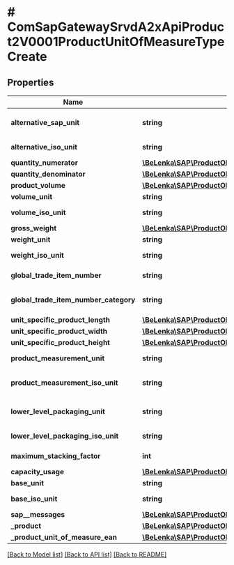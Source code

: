 # # ComSapGatewaySrvdA2xApiProduct2V0001ProductUnitOfMeasureTypeCreate

## Properties

Name | Type | Description | Notes
------------ | ------------- | ------------- | -------------
**alternative_sap_unit** | **string** | Base Unit of Measure - No Conversion Routine | [optional]
**alternative_iso_unit** | **string** | Base unit of measure in ISO code | [optional]
**quantity_numerator** | [**\BeLenka\SAP\ProductODV4\Model\UnitsQuantityBaseUnitOfMeasure**](UnitsQuantityBaseUnitOfMeasure.md) |  | [optional]
**quantity_denominator** | [**\BeLenka\SAP\ProductODV4\Model\UnitsQuantityAltUnitOfMeasure**](UnitsQuantityAltUnitOfMeasure.md) |  | [optional]
**product_volume** | [**\BeLenka\SAP\ProductODV4\Model\Volume**](Volume.md) |  | [optional]
**volume_unit** | **string** |  | [optional]
**volume_iso_unit** | **string** | Volume unit in ISO code | [optional]
**gross_weight** | [**\BeLenka\SAP\ProductODV4\Model\GrossWeight**](GrossWeight.md) |  | [optional]
**weight_unit** | **string** |  | [optional]
**weight_iso_unit** | **string** | Unit of weight in ISO code | [optional]
**global_trade_item_number** | **string** | International Article Number (EAN/UPC) | [optional]
**global_trade_item_number_category** | **string** | Category of Global Trade Item Number (GTIN) | [optional]
**unit_specific_product_length** | [**\BeLenka\SAP\ProductODV4\Model\Length**](Length.md) |  | [optional]
**unit_specific_product_width** | [**\BeLenka\SAP\ProductODV4\Model\Width**](Width.md) |  | [optional]
**unit_specific_product_height** | [**\BeLenka\SAP\ProductODV4\Model\Height**](Height.md) |  | [optional]
**product_measurement_unit** | **string** | Unit of Dimension for Length/Width/Height | [optional]
**product_measurement_iso_unit** | **string** | Unit for length/breadth/height in ISO code | [optional]
**lower_level_packaging_unit** | **string** | Base Unit of Measure - No Conversion Routine | [optional]
**lower_level_packaging_iso_unit** | **string** | Lower-Level Unit of Measure in ISO Code | [optional]
**maximum_stacking_factor** | **int** | Maximum Stacking Factor | [optional]
**capacity_usage** | [**\BeLenka\SAP\ProductODV4\Model\CapacityUsage**](CapacityUsage.md) |  | [optional]
**base_unit** | **string** |  | [optional]
**base_iso_unit** | **string** | Base unit of measure in ISO code | [optional]
**sap__messages** | [**\BeLenka\SAP\ProductODV4\Model\ComSapGatewaySrvdA2xApiProduct2V0001SAPMessageCreate[]**](ComSapGatewaySrvdA2xApiProduct2V0001SAPMessageCreate.md) |  | [optional]
**_product** | [**\BeLenka\SAP\ProductODV4\Model\ComSapGatewaySrvdA2xApiProduct2V0001ProductTypeCreate**](ComSapGatewaySrvdA2xApiProduct2V0001ProductTypeCreate.md) |  | [optional]
**_product_unit_of_measure_ean** | [**\BeLenka\SAP\ProductODV4\Model\ComSapGatewaySrvdA2xApiProduct2V0001ProductUnitOfMeasureEANTypeCreate[]**](ComSapGatewaySrvdA2xApiProduct2V0001ProductUnitOfMeasureEANTypeCreate.md) |  | [optional]

[[Back to Model list]](../../README.md#models) [[Back to API list]](../../README.md#endpoints) [[Back to README]](../../README.md)
